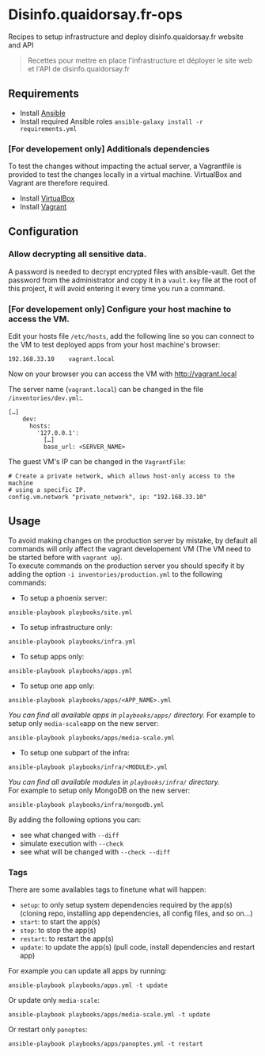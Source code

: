 # Disinfo.quaidorsay.fr-ops

Recipes to setup infrastructure and deploy disinfo.quaidorsay.fr website and API

> Recettes pour mettre en place l'infrastructure et déployer le site web et l'API de disinfo.quaidorsay.fr

## Requirements

- Install [Ansible](https://docs.ansible.com/ansible/latest/installation_guide/intro_installation.html)
- Install required Ansible roles `ansible-galaxy install -r requirements.yml`

### [For developement only] Additionals dependencies

To test the changes without impacting the actual server, a Vagrantfile is provided to test the changes locally in a virtual machine. VirtualBox and Vagrant are therefore required.

- Install [VirtualBox](https://www.vagrantup.com/docs/installation/)
- Install [Vagrant](https://www.vagrantup.com/docs/installation/)

## Configuration

### Allow decrypting all sensitive data.

A password is needed to decrypt encrypted files with ansible-vault.
Get the password from the administrator and copy it in a `vault.key` file at the root of this project, it will avoid entering it every time you run a command.

### [For developement only] Configure your host machine to access the VM.

Edit your hosts file `/etc/hosts`, add the following line so you can connect to the VM to test deployed apps from your host machine's browser:
```
192.168.33.10    vagrant.local
```

Now on your browser you can access the VM with http://vagrant.local

The server name (`vagrant.local`) can be changed in the file `/inventories/dev.yml`:.
```
[…]
    dev:
      hosts:
        '127.0.0.1':
          […]
          base_url: <SERVER_NAME>
```

The guest VM's IP can be changed in the `VagrantFile`:
```
# Create a private network, which allows host-only access to the machine
# using a specific IP.
config.vm.network "private_network", ip: "192.168.33.10"
```

## Usage

To avoid making changes on the production server by mistake, by default all commands will only affect the vagrant developement VM (The VM need to be started before with `vagrant up`).\
To execute commands on the production server you should specify it by adding the option `-i inventories/production.yml` to the following commands:

- To setup a phoenix server:
```
ansible-playbook playbooks/site.yml
```

- To setup infrastructure only:
```
ansible-playbook playbooks/infra.yml
```

- To setup apps only:
```
ansible-playbook playbooks/apps.yml
```

- To setup one app only:
```
ansible-playbook playbooks/apps/<APP_NAME>.yml
```
_You can find all available apps in `playbooks/apps/` directory._
For example to setup only `media-scale`app on the new server:
```
ansible-playbook playbooks/apps/media-scale.yml
```

- To setup one subpart of the infra:
```
ansible-playbook playbooks/infra/<MODULE>.yml
```
_You can find all available modules in `playbooks/infra/` directory._\
For example to setup only MongoDB on the new server:
```
ansible-playbook playbooks/infra/mongodb.yml
```

By adding the following options you can:
- see what changed with `--diff`
- simulate execution with `--check`
- see what will be changed with `--check --diff`

### Tags

There are some availables tags to finetune what will happen:
 - `setup`: to only setup system dependencies required by the app(s) (cloning repo, installing app dependencies, all config files, and so on…)
 - `start`: to start the app(s)
 - `stop`: to stop the app(s)
 - `restart`: to restart the app(s)
 - `update`: to update the app(s) (pull code, install dependencies and restart app)

For example you can update all apps by running:
```
ansible-playbook playbooks/apps.yml -t update
```

Or update only `media-scale`:
```
ansible-playbook playbooks/apps/media-scale.yml -t update
```

Or restart only `panoptes`:
```
ansible-playbook playbooks/apps/panoptes.yml -t restart
```
